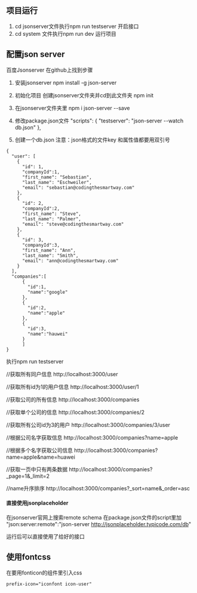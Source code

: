 ## 项目运行
1. cd jsonserver文件执行npm run testserver 开启接口
2. cd system 文件执行npm run dev 运行项目


## 配置json server

百度Jsonserver 在github上找到步骤

1. 安装jsonserver
npm install -g json-server

2. 初始化项目
创建jsonserver文件夹并cd到此文件夹
npm init

3. 在jsonserver文件夹里
npm i json-server --save

4. 修改package.json文件
    "scripts": {
    "testserver": "json-server --watch db.json"
    },

5. 创建一个db.json
注意：json格式的文件key 和属性值都要用双引号

```
{
  "user": [
    {
      "id": 1,
      "companyId":1,
      "first_name": "Sebastian",
      "last_name": "Eschweiler",
      "email": "sebastian@codingthesmartway.com"
    },
    {
      "id": 2,
      "companyId":2,
      "first_name": "Steve",
      "last_name": "Palmer",
      "email": "steve@codingthesmartway.com"
    },
    {
      "id": 3,
      "companyId":3,
      "first_name": "Ann",
      "last_name": "Smith",
      "email": "ann@codingthesmartway.com"
    }
  ],
  "companies":[
      {
        "id":1,
        "name":"google"
      },
      {
        "id":2,
        "name":"apple"
      },
      {
        "id":3,
        "name":"hauwei"
      }
      ]
}
```

执行npm run testserver

//获取所有同户信息
http://localhost:3000/user

//获取所有id为1的用户信息
http://localhost:3000/user/1

//获取公司的所有信息
http://localhost:3000/companies

//获取单个公司的信息
http://localhost:3000/companies/2

//获取所有公司id为3的用户
http://localhost:3000/companies/3/user

//根据公司名字获取信息
http://localhost:3000/companies?name=apple

//根据多个名字获取公司信息
http://localhost:3000/companies?name=apple&name=huawei

//获取一页中只有两条数据
http://localhost:3000/companies?_page=1&_limit=2

//name升序排序 
http://localhost:3000/companies?_sort=name&_order=asc

#### 直接使用jsonplaceholder

在jsonserver官网上搜索remote schema
在package.json文件的script里加
 "json:server:remote":"json-server http://jsonplaceholder.typicode.com/db" 

运行后可以直接使用了给好的接口

## 使用fontcss

在要用fonticon的组件里引入css

```
prefix-icon="iconfont icon-user"
```




